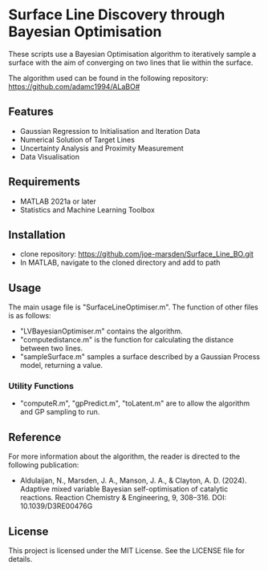# Surface Line Discovery through Bayesian Optimisation

These scripts use a Bayesian Optimisation algorithm to iteratively sample a surface with the aim of converging on two lines that lie within the surface. 

The algorithm used can be found in the following repository:
https://github.com/adamc1994/ALaBO#

## Features

- Gaussian Regression to Initialisation and Iteration Data
- Numerical Solution of Target Lines
- Uncertainty Analysis and Proximity Measurement
- Data Visualisation

## Requirements

- MATLAB 2021a or later
- Statistics and Machine Learning Toolbox

## Installation

- clone repository: https://github.com/joe-marsden/Surface_Line_BO.git
- In MATLAB, navigate to the cloned directory and add to path

## Usage

The main usage file is "SurfaceLineOptimiser.m". The function of other files is as follows:

- "LVBayesianOptimiser.m" contains the algorithm.
- "computedistance.m" is the function for calculating the distance between two lines.
- "sampleSurface.m" samples a surface described by a Gaussian Process model, returning a value.
### Utility Functions
- "computeR.m", "gpPredict.m", "toLatent.m" are to allow the algorithm and GP sampling to run.

## Reference

For more information about the algorithm, the reader is directed to the following publication:
- Aldulaijan, N., Marsden, J. A., Manson, J. A., & Clayton, A. D. (2024). Adaptive mixed variable Bayesian self-optimisation of catalytic reactions. Reaction Chemistry & Engineering, 9, 308–316. DOI: 10.1039/D3RE00476G

## License

This project is licensed under the MIT License. See the LICENSE file for details.
